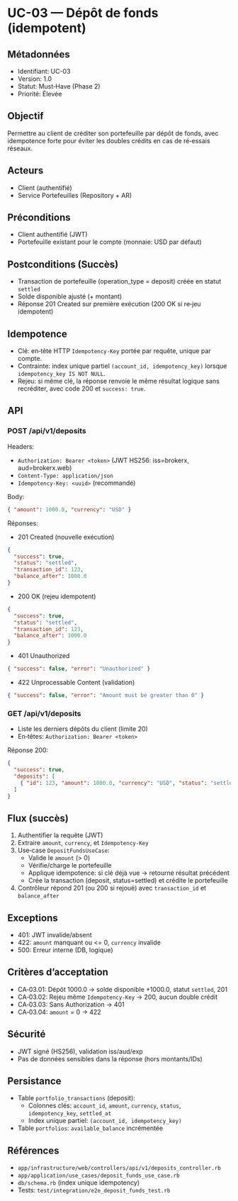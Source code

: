 # UC-03 — Dépôt de fonds (idempotent)

## Métadonnées
- Identifiant: UC-03
- Version: 1.0
- Statut: Must‑Have (Phase 2)
- Priorité: Élevée

## Objectif
Permettre au client de créditer son portefeuille par dépôt de fonds, avec idempotence forte pour éviter les doubles crédits en cas de ré‑essais réseaux.

## Acteurs
- Client (authentifié)
- Service Portefeuilles (Repository + AR)

## Préconditions
- Client authentifié (JWT)
- Portefeuille existant pour le compte (monnaie: USD par défaut)

## Postconditions (Succès)
- Transaction de portefeuille (operation_type = deposit) créée en statut `settled`
- Solde disponible ajusté (+ montant)
- Réponse 201 Created sur première exécution (200 OK si re‑jeu idempotent)

## Idempotence
- Clé: en‑tête HTTP `Idempotency-Key` portée par requête, unique par compte.
- Contrainte: index unique partiel `(account_id, idempotency_key)` lorsque `idempotency_key IS NOT NULL`.
- Rejeu: si même clé, la réponse renvoie le même résultat logique sans recréditer, avec code 200 et `success: true`.

## API

### POST /api/v1/deposits
Headers:
- `Authorization: Bearer <token>` (JWT HS256: iss=brokerx, aud=brokerx.web)
- `Content-Type: application/json`
- `Idempotency-Key: <uuid>` (recommandé)

Body:
```json
{ "amount": 1000.0, "currency": "USD" }
```

Réponses:
- 201 Created (nouvelle exécution)
```json
{
  "success": true,
  "status": "settled",
  "transaction_id": 123,
  "balance_after": 1000.0
}
```
- 200 OK (rejeu idempotent)
```json
{
  "success": true,
  "status": "settled",
  "transaction_id": 123,
  "balance_after": 1000.0
}
```
- 401 Unauthorized
```json
{ "success": false, "error": "Unauthorized" }
```
- 422 Unprocessable Content (validation)
```json
{ "success": false, "error": "Amount must be greater than 0" }
```

### GET /api/v1/deposits
- Liste les derniers dépôts du client (limite 20)
- En‑têtes: `Authorization: Bearer <token>`

Réponse 200:
```json
{
  "success": true,
  "deposits": [
    { "id": 123, "amount": 1000.0, "currency": "USD", "status": "settled", "settled_at": "2025-10-25T20:12:34Z" }
  ]
}
```

## Flux (succès)
1. Authentifier la requête (JWT)
2. Extraire `amount`, `currency`, et `Idempotency-Key`
3. Use‑case `DepositFundsUseCase`:
   - Valide le `amount` (> 0)
   - Vérifie/charge le portefeuille
   - Applique idempotence: si clé déjà vue → retourne résultat précédent
   - Crée la transaction (deposit, status=settled) et crédite le portefeuille
4. Contrôleur répond 201 (ou 200 si rejoué) avec `transaction_id` et `balance_after`

## Exceptions
- 401: JWT invalide/absent
- 422: `amount` manquant ou <= 0, `currency` invalide
- 500: Erreur interne (DB, logique)

## Critères d’acceptation
- CA‑03.01: Dépôt 1000.0 → solde disponible +1000.0, statut `settled`, 201
- CA‑03.02: Rejeu même `Idempotency-Key` → 200, aucun double crédit
- CA‑03.03: Sans Authorization → 401
- CA‑03.04: `amount` = 0 → 422

## Sécurité
- JWT signé (HS256), validation iss/aud/exp
- Pas de données sensibles dans la réponse (hors montants/IDs)

## Persistance
- Table `portfolio_transactions` (deposit):
  - Colonnes clés: `account_id`, `amount`, `currency`, `status`, `idempotency_key`, `settled_at`
  - Index unique partiel: `(account_id, idempotency_key)`
- Table `portfolios`: `available_balance` incrémentée

## Références
- `app/infrastructure/web/controllers/api/v1/deposits_controller.rb`
- `app/application/use_cases/deposit_funds_use_case.rb`
- `db/schema.rb` (index unique idempotency)
- Tests: `test/integration/e2e_deposit_funds_test.rb`
